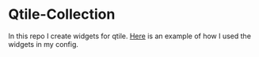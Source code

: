 # Qtile-Collection
In this repo I create widgets for qtile.
[Here](https://github.com/1fadi/Arch/blob/main/.config/qtile/core/bar.py) is an example of how I used the widgets in my config.
